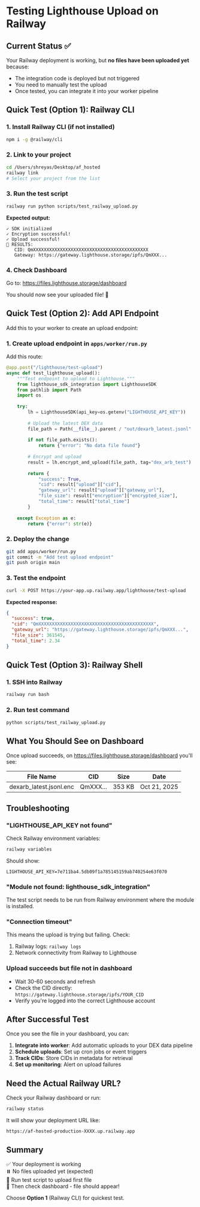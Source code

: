 # Testing Lighthouse Upload on Railway

## Current Status ✅

Your Railway deployment is working, but **no files have been uploaded yet** because:
- The integration code is deployed but not triggered
- You need to manually test the upload
- Once tested, you can integrate it into your worker pipeline

## Quick Test (Option 1): Railway CLI

### 1. Install Railway CLI (if not installed)
```bash
npm i -g @railway/cli
```

### 2. Link to your project
```bash
cd /Users/shreyas/Desktop/af_hosted
railway link
# Select your project from the list
```

### 3. Run the test script
```bash
railway run python scripts/test_railway_upload.py
```

**Expected output:**
```
✓ SDK initialized
✓ Encryption successful!
✓ Upload successful!
🎯 RESULTS:
   CID: QmXXXXXXXXXXXXXXXXXXXXXXXXXXXXXXXXXXXXXXXXXXX
   Gateway: https://gateway.lighthouse.storage/ipfs/QmXXX...
```

### 4. Check Dashboard
Go to: https://files.lighthouse.storage/dashboard

You should now see your uploaded file! 🎉

## Quick Test (Option 2): Add API Endpoint

Add this to your worker to create an upload endpoint:

### 1. Create upload endpoint in `apps/worker/run.py`

Add this route:
```python
@app.post("/lighthouse/test-upload")
async def test_lighthouse_upload():
    """Test endpoint to upload to Lighthouse."""
    from lighthouse_sdk_integration import LighthouseSDK
    from pathlib import Path
    import os
    
    try:
        lh = LighthouseSDK(api_key=os.getenv("LIGHTHOUSE_API_KEY"))
        
        # Upload the latest DEX data
        file_path = Path(__file__).parent / "out/dexarb_latest.jsonl"
        
        if not file_path.exists():
            return {"error": "No data file found"}
        
        # Encrypt and upload
        result = lh.encrypt_and_upload(file_path, tag="dex_arb_test")
        
        return {
            "success": True,
            "cid": result["upload"]["cid"],
            "gateway_url": result["upload"]["gateway_url"],
            "file_size": result["encryption"]["encrypted_size"],
            "total_time": result["total_time"]
        }
        
    except Exception as e:
        return {"error": str(e)}
```

### 2. Deploy the change
```bash
git add apps/worker/run.py
git commit -m "Add test upload endpoint"
git push origin main
```

### 3. Test the endpoint
```bash
curl -X POST https://your-app.up.railway.app/lighthouse/test-upload
```

**Expected response:**
```json
{
  "success": true,
  "cid": "QmXXXXXXXXXXXXXXXXXXXXXXXXXXXXXXXXXXXXXXXXXXX",
  "gateway_url": "https://gateway.lighthouse.storage/ipfs/QmXXX...",
  "file_size": 361545,
  "total_time": 2.34
}
```

## Quick Test (Option 3): Railway Shell

### 1. SSH into Railway
```bash
railway run bash
```

### 2. Run test command
```bash
python scripts/test_railway_upload.py
```

## What You Should See on Dashboard

Once upload succeeds, on https://files.lighthouse.storage/dashboard you'll see:

| File Name | CID | Size | Date |
|-----------|-----|------|------|
| dexarb_latest.jsonl.enc | QmXXX... | 353 KB | Oct 21, 2025 |

## Troubleshooting

### "LIGHTHOUSE_API_KEY not found"
Check Railway environment variables:
```bash
railway variables
```

Should show:
```
LIGHTHOUSE_API_KEY=7e711ba4.5db09f1a785145159ab740254e63f070
```

### "Module not found: lighthouse_sdk_integration"
The test script needs to be run from Railway environment where the module is installed.

### "Connection timeout"
This means the upload is trying but failing. Check:
1. Railway logs: `railway logs`
2. Network connectivity from Railway to Lighthouse

### Upload succeeds but file not in dashboard
- Wait 30-60 seconds and refresh
- Check the CID directly: `https://gateway.lighthouse.storage/ipfs/YOUR_CID`
- Verify you're logged into the correct Lighthouse account

## After Successful Test

Once you see the file in your dashboard, you can:

1. **Integrate into worker**: Add automatic uploads to your DEX data pipeline
2. **Schedule uploads**: Set up cron jobs or event triggers
3. **Track CIDs**: Store CIDs in metadata for retrieval
4. **Set up monitoring**: Alert on upload failures

## Need the Actual Railway URL?

Check your Railway dashboard or run:
```bash
railway status
```

It will show your deployment URL like:
```
https://af-hosted-production-XXXX.up.railway.app
```

## Summary

✅ Your deployment is working  
⏸️ No files uploaded yet (expected)  
🎯 Run test script to upload first file  
🎉 Then check dashboard - file should appear!

Choose **Option 1** (Railway CLI) for quickest test.
